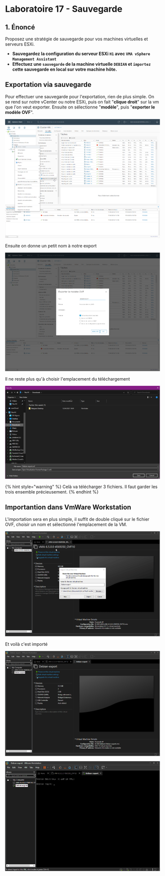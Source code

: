 # Laboratoire 17 - Sauvegarde

## 1. Énoncé

Proposez une stratégie de sauvegarde pour vos machines virtuelles et serveurs ESXi.

* **Sauvegardez la configuration du serveur ESXi `H1` avec `VMA vSphere Management Assistant`**
* **Effectuez une `sauvegarde` de la machine virtuelle `DEBIAN` et `importez` cette sauvegarde en local sur votre machine hôte.**

## Exportation via sauvegarde

Pour effectuer une sauvegarde pour l'exportation, rien de plus simple. On se rend sur notre vCenter ou notre ESXi, puis on fait "**clique droit**" sur la vm que l'on veut exporter. Ensuite on sélectionne "**modèle**", puis "**exporter le modèle OVF**".

![](<../.gitbook/assets/image (14).png>)

Ensuite on donne un petit nom à notre export

![](<../.gitbook/assets/image (55).png>)

Il ne reste plus qu'à choisir l'emplacement du téléchargement

![](<../.gitbook/assets/image (52).png>)

{% hint style="warning" %}
Celà va télécharger 3 fichiers. Il faut garder les trois ensemble précieusement.
{% endhint %}

## Importantion dans VmWare Workstation

L'importation sera en plus simple, il suffit de double cliqué sur le fichier OVF, choisir un nom et sélectionné l'emplacement de la VM.

![](../.gitbook/assets/W4CYLMByBZ.gif)

Et voilà c'est importé

![](<../.gitbook/assets/image (67).png>)

![](<../.gitbook/assets/image (49).png>)
